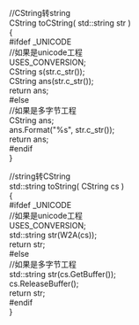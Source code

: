 //CString转string  
CString toCString( std::string str )  
{  
#ifdef _UNICODE  
//如果是unicode工程  
USES_CONVERSION;  
CString s(str.c_str());  
CString ans(str.c_str());  
return ans;  
#else  
//如果是多字节工程  
CString ans;  
ans.Format("%s", str.c_str());  
return ans;  
#endif  
}  
  
//string转CString  
std::string toString( CString cs )  
{  
#ifdef _UNICODE  
//如果是unicode工程  
USES_CONVERSION;  
std::string str(W2A(cs));  
return str;  
#else  
//如果是多字节工程   
std::string str(cs.GetBuffer());  
cs.ReleaseBuffer();  
return str;  
#endif  
}  